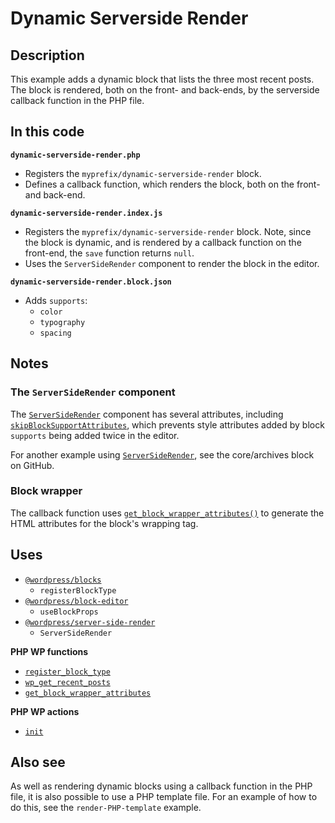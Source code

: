 # Dynamic Serverside Render

## Description

This example adds a dynamic block that lists the three most recent posts. The block is rendered, both on the front- and back-ends, by the serverside callback function in the PHP file.

## In this code

**`dynamic-serverside-render.php`**

- Registers the `myprefix/dynamic-serverside-render` block.
- Defines a callback function, which renders the block, both on the front- and back-end.

**`dynamic-serverside-render.index.js`**

- Registers the `myprefix/dynamic-serverside-render` block. Note, since the block is dynamic, and is rendered by a callback function on the front-end, the `save` function returns `null`.
- Uses the `ServerSideRender` component to render the block in the editor.

**`dynamic-serverside-render.block.json`**

- Adds `supports`:
  - `color`
  - `typography`
  - `spacing`

## Notes

### The `ServerSideRender` component

The [`ServerSideRender`](https://developer.wordpress.org/block-editor/reference-guides/packages/packages-server-side-render/) component has several attributes, including [`skipBlockSupportAttributes`](https://make.wordpress.org/core/2023/03/06/add-new-prop-to-serversiderender-component/), which prevents style attributes added by block `supports` being added twice in the editor.

For another example using [`ServerSideRender`](https://github.com/WordPress/gutenberg/tree/trunk/packages/block-library/src/archives), see the core/archives block on GitHub.

### Block wrapper

The callback function uses [`get_block_wrapper_attributes()`](https://developer.wordpress.org/reference/functions/get_block_wrapper_attributes/) to generate the HTML attributes for the block's wrapping tag.

## Uses

- [`@wordpress/blocks`](https://developer.wordpress.org/block-editor/reference-guides/packages/packages-blocks/)
  - `registerBlockType`
- [`@wordpress/block-editor`](https://developer.wordpress.org/block-editor/reference-guides/packages/packages-block-editor/)
  - `useBlockProps`
- [`@wordpress/server-side-render`](https://developer.wordpress.org/block-editor/reference-guides/packages/packages-server-side-render/)
  - `ServerSideRender`

**PHP WP functions**

- [`register_block_type`](https://developer.wordpress.org/reference/functions/register_block_type/)
- [`wp_get_recent_posts`](https://developer.wordpress.org/reference/functions/wp_get_recent_posts/)
- [`get_block_wrapper_attributes`](https://developer.wordpress.org/reference/functions/get_block_wrapper_attributes/)

**PHP WP actions**

- [`init`](https://developer.wordpress.org/reference/hooks/init/)

## Also see

As well as rendering dynamic blocks using a callback function in the PHP file, it is also possible to use a PHP template file. For an example of how to do this, see the `render-PHP-template` example.
